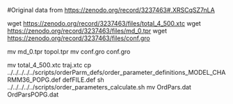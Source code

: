 #Original data from https://zenodo.org/record/3237463#.XRSCqSZ7nLA



wget  https://zenodo.org/record/3237463/files/total_4_500.xtc
wget  https://zenodo.org/record/3237463/files/md_0.tpr
wget  https://zenodo.org/record/3237463/files/conf.gro

mv  md_0.tpr topol.tpr
mv  conf.gro conf.gro

mv  total_4_500.xtc traj.xtc
cp  ../../../../../scripts/orderParm_defs/order_parameter_definitions_MODEL_CHARMM36_POPG.def defFILE.def
sh ../../../../../scripts/order_parameters_calculate.sh
mv OrdPars.dat OrdParsPOPG.dat

